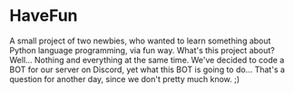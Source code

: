 # HaveFun
A small project of two newbies, who wanted to learn something about Python language programming, via fun way.
What's this project about?
Well... Nothing and everything at the same time.
We've decided to code a BOT for our server on Discord, yet what this BOT is going to do...
That's a question for another day, since we don't pretty much know. ;)
